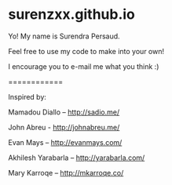 # surenzxx.github.io
Yo! My name is Surendra Persaud.

Feel free to use my code to make into your own! 

I encourage you to e-mail me what you think :) 

============

Inspired by: 

Mamadou Diallo – http://sadio.me/

John Abreu - http://johnabreu.me/

Evan Mays – http://evanmays.com/

Akhilesh Yarabarla – http://yarabarla.com/

Mary Karroqe – http://mkarroqe.co/